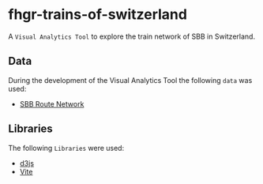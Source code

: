 # fhgr-trains-of-switzerland
A `Visual Analytics Tool` to explore the train network of SBB in Switzerland.

## Data
During the development of the Visual Analytics Tool the following `data` was used:
- [SBB Route Network](https://data.sbb.ch/explore/dataset/linie/export/)

## Libraries
The following `Libraries` were used:
- [d3js](https://d3js.org/)
- [Vite](https://vite.dev/)

